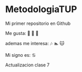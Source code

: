 # MetodologiaTUP

Mi primer repositorio en Github

Me gusta: :pizza: :purple_heart: :massage:

ademas me interesa: :notes: :swimmer:  :cat:

Mi signo es: :cancer:

Actualizacion clase 7
